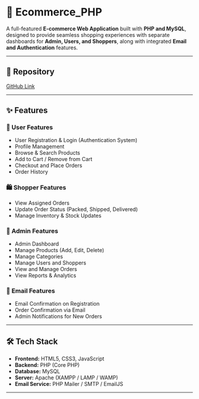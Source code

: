# 🛒 Ecommerce_PHP

A full-featured **E-commerce Web Application** built with **PHP and MySQL**, designed to provide seamless shopping experiences with separate dashboards for **Admin, Users, and Shoppers**, along with integrated **Email and Authentication** features.  

---

## 🔗 Repository
[GitHub Link](https://github.com/Arghadip-Chatterjee/Ecommerce_PHP)

---

## ✨ Features

### 👤 User Features
- User Registration & Login (Authentication System)
- Profile Management
- Browse & Search Products
- Add to Cart / Remove from Cart
- Checkout and Place Orders
- Order History

### 🛍️ Shopper Features
- View Assigned Orders
- Update Order Status (Packed, Shipped, Delivered)
- Manage Inventory & Stock Updates

### 🔑 Admin Features
- Admin Dashboard
- Manage Products (Add, Edit, Delete)
- Manage Categories
- Manage Users and Shoppers
- View and Manage Orders
- View Reports & Analytics

### 📧 Email Features
- Email Confirmation on Registration
- Order Confirmation via Email
- Admin Notifications for New Orders

---

## 🛠️ Tech Stack

- **Frontend:** HTML5, CSS3, JavaScript
- **Backend:** PHP (Core PHP)
- **Database:** MySQL
- **Server:** Apache (XAMPP / LAMP / WAMP)
- **Email Service:** PHP Mailer / SMTP / EmailJS

---
